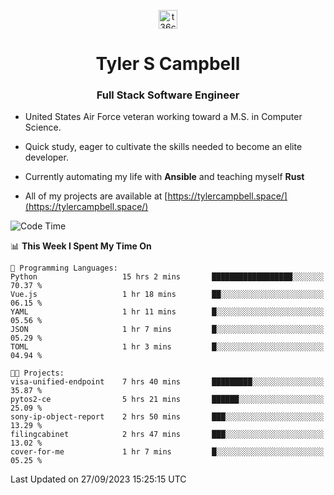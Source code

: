 <p align="center">
<a href="https://www.linkedin.com/in/t36campbell" target="blank"><img align="center" src="https://ik.imagekit.io/t36campbell/Portfolio/linkedin.png.original_m8bbGgPh6.png" alt="t36campbell" height="30" width="30" /></a>
</p>
<h1 align="center">Tyler S Campbell</h1>
<h3 align="center">Full Stack Software Engineer</h3>

* United States Air Force veteran working toward a M.S. in Computer Science.

* Quick study, eager to cultivate the skills needed to become an elite developer.

* Currently automating my life with **Ansible** and teaching myself **Rust**

* All of my projects are available at [https://tylercampbell.space/](https://tylercampbell.space/)

<!--START_SECTION:waka-->
![Code Time](http://img.shields.io/badge/Code%20Time-2%2C844%20hrs%2020%20mins-blue)

📊 **This Week I Spent My Time On** 

```text
💬 Programming Languages: 
Python                   15 hrs 2 mins       ██████████████████░░░░░░░   70.37 % 
Vue.js                   1 hr 18 mins        ██░░░░░░░░░░░░░░░░░░░░░░░   06.15 % 
YAML                     1 hr 11 mins        █░░░░░░░░░░░░░░░░░░░░░░░░   05.56 % 
JSON                     1 hr 7 mins         █░░░░░░░░░░░░░░░░░░░░░░░░   05.29 % 
TOML                     1 hr 3 mins         █░░░░░░░░░░░░░░░░░░░░░░░░   04.94 % 

🐱‍💻 Projects: 
visa-unified-endpoint    7 hrs 40 mins       █████████░░░░░░░░░░░░░░░░   35.87 % 
pytos2-ce                5 hrs 21 mins       ██████░░░░░░░░░░░░░░░░░░░   25.09 % 
sony-ip-object-report    2 hrs 50 mins       ███░░░░░░░░░░░░░░░░░░░░░░   13.29 % 
filingcabinet            2 hrs 47 mins       ███░░░░░░░░░░░░░░░░░░░░░░   13.02 % 
cover-for-me             1 hr 7 mins         █░░░░░░░░░░░░░░░░░░░░░░░░   05.25 % 
```


 Last Updated on 27/09/2023 15:25:15 UTC
<!--END_SECTION:waka-->
